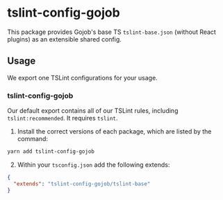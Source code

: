 # tslint-config-gojob

This package provides Gojob's base TS `tslint-base.json` (without React plugins) as an extensible shared config.

## Usage

We export one TSLint configurations for your usage.

### tslint-config-gojob

Our default export contains all of our TSLint rules, including `tslint:recommended`. It requires `tslint`.

1. Install the correct versions of each package, which are listed by the command:

  ```sh
  yarn add tslint-config-gojob
  ```
  
2. Within your `tsconfig.json` add the following extends:

  ```json
  {
    "extends": "tslint-config-gojob/tslint-base"
  }
  ```